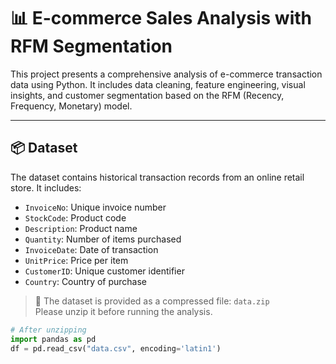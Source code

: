 # 📊 E-commerce Sales Analysis with RFM Segmentation

This project presents a comprehensive analysis of e-commerce transaction data using Python. It includes data cleaning, feature engineering, visual insights, and customer segmentation based on the RFM (Recency, Frequency, Monetary) model.

---

## 📦 Dataset

The dataset contains historical transaction records from an online retail store. It includes:

- `InvoiceNo`: Unique invoice number
- `StockCode`: Product code
- `Description`: Product name
- `Quantity`: Number of items purchased
- `InvoiceDate`: Date of transaction
- `UnitPrice`: Price per item
- `CustomerID`: Unique customer identifier
- `Country`: Country of purchase

> 🔐 The dataset is provided as a compressed file: `data.zip`  
> Please unzip it before running the analysis.

```python
# After unzipping
import pandas as pd
df = pd.read_csv("data.csv", encoding='latin1')
